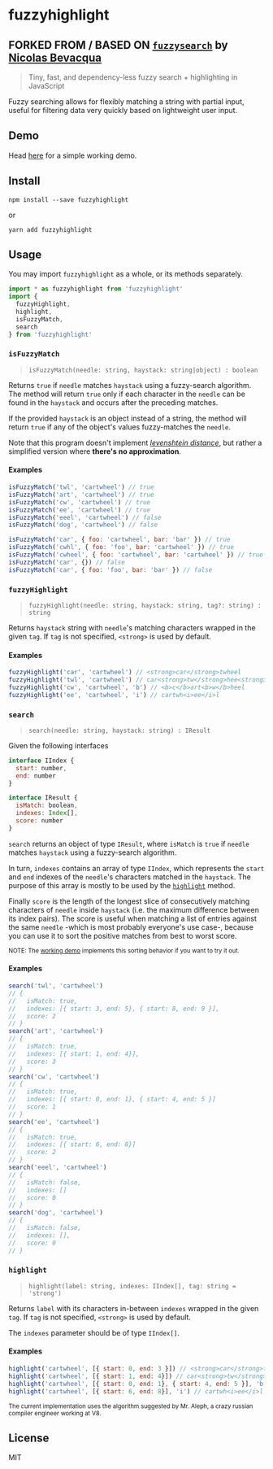 fuzzyhighlight
==============

## **FORKED FROM / BASED ON [`fuzzysearch`](https://github.com/bevacqua/fuzzysearch) by [Nicolas Bevacqua](https://ponyfoo.com)**

> Tiny, fast, and dependency-less fuzzy search + highlighting in JavaScript

Fuzzy searching allows for flexibly matching a string with partial input, useful for filtering data very quickly based on lightweight user input.

## Demo

Head [here](https://silvia.murblan.ch/fuzzyhighlight/) for a simple working demo.

## Install

```shell
npm install --save fuzzyhighlight
```

or

```shell
yarn add fuzzyhighlight
```

## Usage

You may import `fuzzyhighlight` as a whole, or its methods separately.

```javascript
import * as fuzzyhighlight from 'fuzzyhighlight'
import {
  fuzzyHighlight,
  highlight,
  isFuzzyMatch,
  search
} from 'fuzzyhighlight'
```

### `isFuzzyMatch`

> `isFuzzyMatch(needle: string, haystack: string|object) : boolean`

Returns `true` if `needle` matches `haystack` using a fuzzy-search algorithm. The method will return `true` only if each character in the `needle` can be found in the `haystack` and occurs after the preceding matches.

If the provided `haystack` is an object instead of a string, the method will return `true` if any of the object's values fuzzy-matches the `needle`.

Note that this program doesn't implement _[levenshtein distance][1]_, but rather a simplified version where **there's no approximation**.

#### Examples
```javascript
isFuzzyMatch('twl', 'cartwheel') // true
isFuzzyMatch('art', 'cartwheel') // true
isFuzzyMatch('cw', 'cartwheel') // true
isFuzzyMatch('ee', 'cartwheel') // true
isFuzzyMatch('eeel', 'cartwheel') // false
isFuzzyMatch('dog', 'cartwheel') // false

isFuzzyMatch('car', { foo: 'cartwheel', bar: 'bar' }) // true
isFuzzyMatch('cwhl', { foo: 'foo', bar: 'cartwheel' }) // true
isFuzzyMatch('cwheel', { foo: 'cartwheel', bar: 'cartwheel' }) // true
isFuzzyMatch('car', {}) // false
isFuzzyMatch('car', { foo: 'foo', bar: 'bar' }) // false
```

### `fuzzyHighlight`

> `fuzzyHighlight(needle: string, haystack: string, tag?: string) : string`

Returns `haystack` string with `needle`'s matching characters wrapped in the given `tag`. If `tag` is not specified, `<strong>` is used by default.

#### Examples

```javascript
fuzzyHighlight('car', 'cartwheel') // <strong>car</strong>twheel
fuzzyHighlight('twl', 'cartwheel') // car<strong>tw</strong>hee<strong>l</strong>
fuzzyHighlight('cw', 'cartwheel', 'b') // <b>c</b>art<b>w</b>heel
fuzzyHighlight('ee', 'cartwheel', 'i') // cartwh<i>ee</i>l
```

### `search`

> `search(needle: string, haystack: string) : IResult`

Given the following interfaces

```javascript
interface IIndex {
  start: number,
  end: number
}

interface IResult {
  isMatch: boolean,
  indexes: Index[],
  score: number
}
```

`search` returns an object of type `IResult`, where `isMatch` is `true` if `needle` matches `haystack` using a fuzzy-search algorithm.

In turn, `indexes` contains an array of type `IIndex`, which represents the `start` and `end` indexes of the `needle`'s characters matched in the `haystack`. The purpose of this array is mostly to be used by the [`highlight`](#highlight) method.

Finally `score` is the length of the longest slice of consecutively matching characters of `needle` inside `haystack` (i.e. the maximum difference between its index pairs). The score is useful when matching a list of entries against the same `needle` -which is most probably everyone's use case-, because you can use it to sort the positive matches from best to worst score.

<sub>NOTE: The [working demo](https://silvia.murblan.ch/fuzzyhighlight/) implements this sorting behavior if you want to try it out.</sub>

#### Examples

```javascript
search('twl', 'cartwheel')
// {
//   isMatch: true,
//   indexes: [{ start: 3, end: 5}, { start: 8, end: 9 }],
//   score: 2
// }
search('art', 'cartwheel')
// {
//   isMatch: true,
//   indexes: [{ start: 1, end: 4}],
//   score: 3
// }
search('cw', 'cartwheel')
// {
//   isMatch: true,
//   indexes: [{ start: 0, end: 1}, { start: 4, end: 5 }]
//   score: 1
// }
search('ee', 'cartwheel')
// {
//   isMatch: true,
//   indexes: [{ start: 6, end: 8}]
//   score: 2
// }
search('eeel', 'cartwheel')
// {
//   isMatch: false,
//   indexes: []
//   score: 0
// }
search('dog', 'cartwheel')
// {
//   isMatch: false,
//   indexes: [],
//   score: 0
// }
```

### `highlight`

> `highlight(label: string, indexes: IIndex[], tag: string = 'strong')`

Returns `label` with its characters in-between `indexes` wrapped in the given `tag`. If `tag` is not specified, `<strong>` is used by default.

The `indexes` parameter should be of type `IIndex[]`.

#### Examples

```javascript
highlight('cartwheel', [{ start: 0, end: 3 }]) // <strong>car</strong>twheel
highlight('cartwheel', [{ start: 1, end: 4}]) // car<strong>tw</strong>hee<strong>l</strong>
highlight('cartwheel', [{ start: 0, end: 1}, { start: 4, end: 5 }], 'b') // <b>c</b>art<b>w</b>heel
highlight('cartwheel', [{ start: 6, end: 8}], 'i') // cartwh<i>ee</i>l
```

<sub>The current implementation uses the algorithm suggested by Mr. Aleph, a crazy russian compiler engineer working at V8.</sub>

## License

MIT

[1]: http://en.wikipedia.org/wiki/Levenshtein_distance
